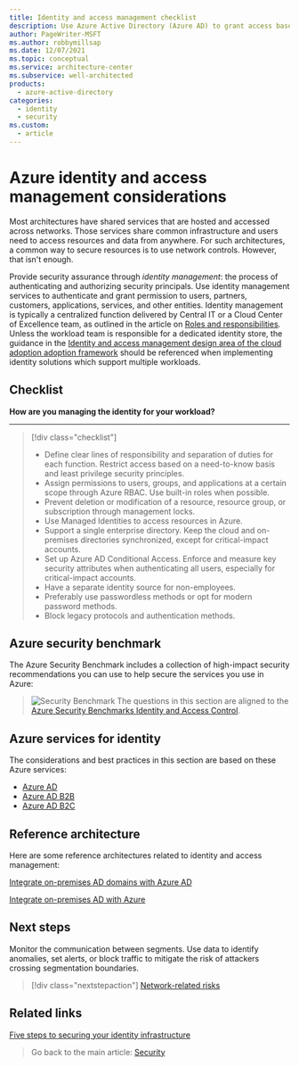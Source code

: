 ```yaml
---
title: Identity and access management checklist
description: Use Azure Active Directory (Azure AD) to grant access based on identity authentication and authorization.
author: PageWriter-MSFT
ms.author: robbymillsap
ms.date: 12/07/2021
ms.topic: conceptual
ms.service: architecture-center
ms.subservice: well-architected
products:
  - azure-active-directory
categories:
  - identity
  - security
ms.custom:
  - article
---
```


# Azure identity and access management considerations

Most architectures have shared services that are hosted and accessed across networks. Those services share common infrastructure and users need to access resources and data from anywhere. For such architectures, a common way to secure resources is to use network controls. However, that isn't enough.

Provide security assurance through _identity management_: the process of authenticating and authorizing security principals. Use identity management services to authenticate and grant permission to users, partners, customers, applications, services, and other entities. Identity management is typically a centralized function delivered by Central IT or a Cloud Center of Excellence team, as outlined in the article on [Roles and responsibilities](./design-identity-role-definitions.md). Unless the workload team is responsible for a dedicated identity store, the guidance in the [Identity and access management design area of the cloud adoption adoption framework](/azure/cloud-adoption-framework/ready/landing-zone/design-area/identity-access) should be referenced when implementing identity solutions which support multiple workloads.

## Checklist

**How are you managing the identity for your workload?**
***
> [!div class="checklist"]
>
> - Define clear lines of responsibility and separation of duties for each function. Restrict access based on a need-to-know basis and least privilege security principles.
> - Assign permissions to users, groups, and applications at a certain scope through Azure RBAC. Use built-in roles when possible.
> - Prevent deletion or modification of a resource, resource group, or subscription through management locks.
> - Use Managed Identities to access resources in Azure.
> - Support a single enterprise directory. Keep the cloud and on-premises directories synchronized, except for critical-impact accounts.
> - Set up Azure AD Conditional Access. Enforce and measure key security attributes when authenticating all users, especially for critical-impact accounts.
> - Have a separate identity source for non-employees.
> - Preferably use passwordless methods or opt for modern password methods.
> - Block legacy protocols and authentication methods.

## Azure security benchmark

The Azure Security Benchmark includes a collection of high-impact security recommendations you can use to help secure the services you use in Azure:

> ![Security Benchmark](../_images/benchmark-security.svg) The questions in this section are aligned to the [Azure Security Benchmarks Identity and Access Control](/azure/security/benchmarks/security-controls-v2-identity-management).

## Azure services for identity

The considerations and best practices in this section are based on these Azure services:

- [Azure AD](/azure/active-directory/)
- [Azure AD B2B](/azure/active-directory/b2b/)
- [Azure AD B2C](/azure/active-directory-b2c/)

## Reference architecture

Here are some reference architectures related to identity and access management:

[Integrate on-premises AD domains with Azure AD](/azure/architecture/reference-architectures/identity/azure-ad)

[Integrate on-premises AD with Azure](/azure/architecture/reference-architectures/identity/)

## Next steps

Monitor the communication between segments. Use data to identify anomalies, set alerts, or block traffic to mitigate the risk of attackers crossing segmentation boundaries.

> [!div class="nextstepaction"]
> [Network-related risks](./design-network.md)

## Related links

[Five steps to securing your identity infrastructure](/azure/security/fundamentals/steps-secure-identity)

> Go back to the main article: [Security](overview.md)
